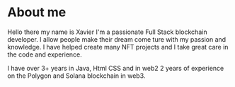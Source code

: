 # About me
Hello there my name is Xavier I'm a passionate Full Stack blockchain developer. I allow people make their dream come ture with my passion and knowledge.
I have helped create many NFT projects and I take great care in the code and experience. 

I have over 3+ years in Java, Html CSS and in web2 2 years of experience on the Polygon and Solana blockchain in web3.

